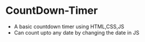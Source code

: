 # CountDown-Timer
- A basic countdown timer using HTML,CSS,JS
- Can count upto any date by changing the date in JS
